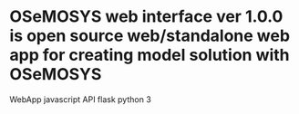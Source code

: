 # OSeMOSYS web interface ver 1.0.0 is open source web/standalone web app for creating model solution with OSeMOSYS
WebApp javascript
API flask python 3
